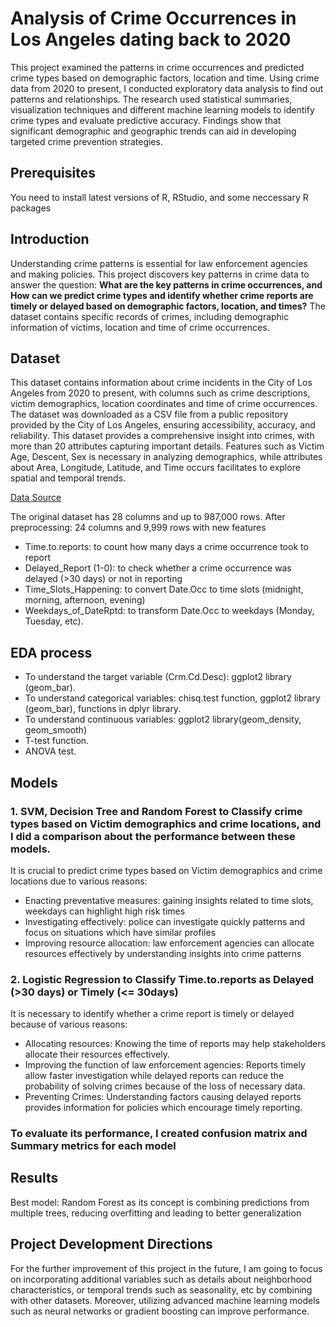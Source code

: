 # Analysis of Crime Occurrences in Los Angeles dating back to 2020
This project examined the patterns in crime occurrences and predicted crime types based on demographic factors, location and time. Using crime data from 2020 to present, I conducted exploratory data analysis to find out patterns and relationships. The research used statistical summaries, visualization techniques and different machine learning models to identify crime types and evaluate predictive accuracy. Findings show that significant demographic and geographic trends can aid in developing targeted crime prevention strategies.
## Prerequisites
You need to install latest versions of R, RStudio, and some neccessary R packages 
## Introduction
Understanding crime patterns is essential for law enforcement agencies and making policies. This project discovers key patterns in crime data to answer the question: **What are the key patterns in crime occurrences, and How can we predict crime types and identify whether crime reports are timely or delayed based on demographic factors, location, and times?** The dataset contains specific records of crimes, including demographic information of victims, location and time of crime occurrences.
## Dataset
This dataset contains information about crime incidents in the City of Los Angeles from 2020 to present, with columns such as crime descriptions, victim demographics, location coordinates and time of crime occurrences. The dataset was downloaded as a CSV file from a public repository provided by the City of Los Angeles, ensuring accessibility, accuracy, and reliability.
This dataset provides a comprehensive insight into crimes, with more than 20 attributes capturing important details. Features such as Victim Age, Descent, Sex is necessary in analyzing demographics, while attributes about Area, Longitude, Latitude, and Time occurs facilitates to explore spatial and temporal trends.

 [Data Source](https://data.lacity.org/Public-Safety/Crime-Data-from-2020-to-Present/2nrs-mtv8/about_data)
 
  The original dataset has 28 columns and up to 987,000 rows.
  After preprocessing: 24 columns and 9,999 rows with new features
-	Time.to.reports: to count how many days a crime occurrence took to report
-	Delayed_Report (1-0): to check whether a crime occurrence was delayed (>30 days) or not in reporting
-	Time_Slots_Happening: to convert Date.Occ to time slots (midnight, morning, afternoon, evening)
-	Weekdays_of_DateRptd: to transform Date.Occ to weekdays (Monday, Tuesday, etc).
## EDA process
-	To understand the target variable (Crm.Cd.Desc): ggplot2 library (geom_bar).
-	To understand categorical variables: chisq.test function, ggplot2 library (geom_bar), functions in dplyr library.
-	To understand continuous variables: ggplot2 library(geom_density, geom_smooth)
-	T-test function.
-	ANOVA test.
## Models
###	1. SVM, Decision Tree and Random Forest to Classify crime types based on Victim demographics and crime locations, and I did a comparison about the performance between these models.
It is crucial to predict crime types based on Victim demographics and crime locations due to various reasons: 
-	Enacting preventative measures: gaining insights related to time slots, weekdays can highlight high risk times 
-	Investigating effectively: police can investigate quickly patterns and focus on situations which have similar profiles 
-	Improving resource allocation: law enforcement agencies can allocate resources effectively by understanding insights into crime patterns

###	2. Logistic Regression to Classify Time.to.reports as Delayed (>30 days) or Timely (<= 30days)
It is necessary to identify whether a crime report is timely or delayed because of various reasons:
-	Allocating resources: Knowing the time of reports may help stakeholders allocate their resources effectively.
-	Improving the function of law enforcement agencies: Reports timely allow faster investigation while delayed reports can reduce the probability of solving crimes because of the loss of necessary data. 
-	Preventing Crimes: Understanding factors causing delayed reports provides information for policies which encourage timely reporting. 

###	To evaluate its performance, I created confusion matrix and Summary metrics for each model
## Results
 Best model: Random Forest as its concept is combining predictions from multiple trees, reducing overfitting and leading to better generalization
## Project Development Directions
For the further improvement of this project in the future, I am going to focus on incorporating additional variables such as details about neighborhood characteristics, or temporal trends such as seasonality, etc by combining with other datasets. Moreover, utilizing advanced machine learning models such as neural networks or gradient boosting can improve performance. 

